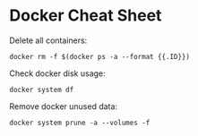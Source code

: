 # Docker Cheat Sheet

Delete all containers:
```shell
docker rm -f $(docker ps -a --format {{.ID}})
```

Check docker disk usage:
```shell
docker system df
```

Remove docker unused data:
```shell
docker system prune -a --volumes -f
```
